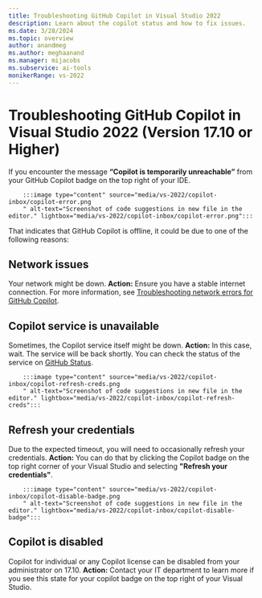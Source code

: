 ```yaml
---
title: Troubleshooting GitHub Copilot in Visual Studio 2022
description: Learn about the copilot status and how to fix issues.
ms.date: 3/28/2024
ms.topic: overview 
author: anandmeg
ms.author: meghaanand
ms.manager: mijacobs
ms.subservice: ai-tools
monikerRange: vs-2022
---
```


# Troubleshooting GitHub Copilot in Visual Studio 2022 (Version 17.10 or Higher)
If you encounter the message **“Copilot is temporarily unreachable”** from your GitHub Copilot badge on the top right of your IDE. 

        :::image type="content" source="media/vs-2022/copilot-inbox/copilot-error.png
        " alt-text="Screenshot of code suggestions in new file in the editor." lightbox="media/vs-2022/copilot-inbox/copilot-error.png":::

That indicates that GitHub Copilot is offline, it could be due to one of the following reasons:

## Network issues
Your network might be down.
**Action:** Ensure you have a stable internet connection. For more information, see [Troubleshooting network errors for GitHub Copilot](https://docs.github.com/en/copilot/troubleshooting-github-copilot/troubleshooting-network-errors-for-github-copilot).


## Copilot service is unavailable
Sometimes, the Copilot service itself might be down.
**Action:** In this case, wait. The service will be back shortly. You can check the status of the service on [GitHub Status](https://www.githubstatus.com/).


        :::image type="content" source="media/vs-2022/copilot-inbox/copilot-refresh-creds.png
        " alt-text="Screenshot of code suggestions in new file in the editor." lightbox="media/vs-2022/copilot-inbox/copilot-refresh-creds":::

## Refresh your credentials
Due to the expected timeout, you will need to occasionally refresh your credentials.
**Action:** You can do that by clicking the Copilot badge on the top right corner of your Visual Studio and selecting **"Refresh your credentials"**. 


        :::image type="content" source="media/vs-2022/copilot-inbox/copilot-disable-badge.png
        " alt-text="Screenshot of code suggestions in new file in the editor." lightbox="media/vs-2022/copilot-inbox/copilot-disable-badge":::

## Copilot is disabled
Copilot for individual or any Copilot license can be disabled from your administrator on 17.10.
**Action:** Contact your IT department to learn more if you see this state for your copilot badge on the top right of your Visual Studio.